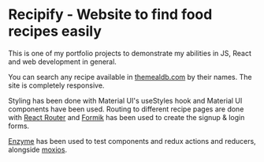 # Recipify - Website to find food recipes easily

This is one of my portfolio projects to demonstrate my abilities in JS, React and web development in general.

You can search any recipe available in [themealdb.com](https://www.themealdb.com/api.php) by their names. The site is completely responsive. 

Styling has been done with Material UI's useStyles hook and Material UI components have been used. Routing to different recipe pages are done with [React Router](https://reactrouter.com/) and [Formik](https://formik.org/) has been used to create the signup & login forms.

[Enzyme](https://enzymejs.github.io/enzyme/) has been used to test components and redux actions and reducers, alongside [moxios](https://github.com/axios/moxios).
